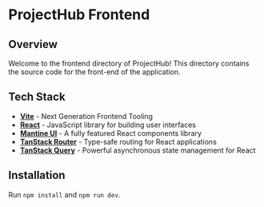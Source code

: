 # ProjectHub Frontend

## Overview

Welcome to the frontend directory of ProjectHub! This directory contains the source code for the front-end of the application.

## Tech Stack

- **[Vite](https://vitejs.dev/)** - Next Generation Frontend Tooling
- **[React](https://react.dev/)** - JavaScript library for building user interfaces
- **[Mantine UI](https://mantine.dev/)** - A fully featured React components library
- **[TanStack Router](https://tanstack.com/router)** - Type-safe routing for React applications
- **[TanStack Query](https://tanstack.com/query)** - Powerful asynchronous state management for React

## Installation

Run `npm install` and `npm run dev`.